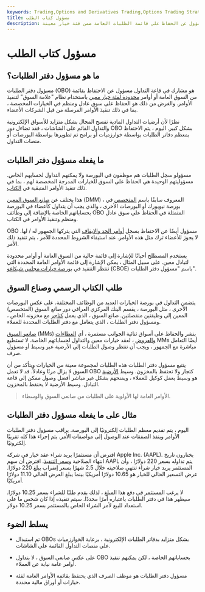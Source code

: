 ```yaml
---
keywords: Trading,Options and Derivatives Trading,Options Trading Strategy and Education,Options and Derivatives,Strategy and Education
title: مسؤول كتاب الطلب
description: مسؤول دفتر الطلبات هو المشارك في قاعة التداول المسؤول عن الحفاظ على قائمة الطلبات العامة ضمن فئة خيار معينة.
---
```


# مسؤول كتاب الطلب
## ما هو مسؤول دفتر الطلبات؟

مسؤول دفتر الطلبات (OBO) هو مشارك في قاعة التداول مسؤول عن الاحتفاظ بقائمة من السوق العامة أو أوامر [محدودة لفئة خيار معين](/option-class) باستخدام نظام "علامة السوق" لتنفيذ الأوامر. والغرض من ذلك هو الحفاظ على سوق عادل ومنظم في الخيارات المخصصة ، بما في ذلك تنفيذ الأوامر المرسلة من قبل الشركات الأعضاء.

نظرًا لأن أرضيات التداول المادية تفسح المجال بشكل متزايد للأسواق الإلكترونية والتداول القائم على الشاشات ، فقد تضاءل دور OBO بشكل كبير. اليوم ، يتم الاحتفاظ بمعظم دفاتر الطلبات بواسطة خوارزميات أو برامج تم تطويرها بواسطة البورصات أو منصات التداول.

## ما يفعله مسؤول دفتر الطلبات

مسؤولو سجل الطلبات هم موظفون في البورصة ولا يمكنهم التداول لحسابهم الخاص. مسؤوليتهم الوحيدة هي الحفاظ على السوق للخيارات المدرجة المخصصة لهم ، بما في ذلك تنفيذ الأوامر المتبقية في [الكتاب](/order-book).

هذا يختلف عن [صانع السوق المعين](/designated-market-maker-dmm) (DMM) ، المعروف سابقًا باسم [المتخصص](/specialist) في بورصة نيويورك أو البورصات الأخرى ، والذي يجب أن يتداول كأعضاء في البورصة بحساباتهم الخاصة بالإضافة إلى وظائف OBO المتمثلة في الحفاظ على سوق عادل ومنظم وتنفيذ الأوامر في الكتاب.

OBO مسؤول أيضًا عن الاحتفاظ بسجل [أوامر الحد والإيقاف](/stoporder) التي يتركها الجمهور له / لها. لا يجوز للأعضاء ترك مثل هذه الأوامر. عند استيفاء الشروط المحددة للأمر ، يتم تنفيذ ذلك الأمر.

يستخدم المصطلح أحيانًا للإشارة إلى قائمة حالية من السوق العامة أو أوامر محدودة لتبادل معين. على سبيل المثال ، يمكن الإشارة إلى قائمة الأوامر العامة المحددة التي تنتظر التنفيذ في [بورصة خيارات مجلس شيكاغو](/cboe) (CBOE) باسم "مسؤول دفتر الطلبات".

## طلب الكتاب الرسمي وصناع السوق

يتضمن التداول في بورصة الخيارات العديد من الوظائف المختلفة. على عكس البورصات الأخرى ، مثل البورصة ، يقسم البنك المركزي العراقي دور صانع السوق (المتخصص) المعين إلى وظيفتين منفصلتين. صانع السوق ، الذي يعمل [كتاجر](/dealer) مع مخزونه الخاص ، ومسؤول دفتر الطلبات ، الذي يتعامل مع دفتر الطلبات المحددة للعملاء.

[صانعو السوق](/marketmaker) (MMs) بنشر والحفاظ على أسواق ثنائية الجوانب مستمرة ، أي [العطاءات والعروض](/bid-and-ask) ، لعقد خيارات معين والتداول لحساباتهم الخاصة. لا تستطيع MMs أيضًا التعامل مباشرة مع الجمهور ، ويجب أن تنتظر وصول الطلبات إلى الأرضية عبر وسيط أو مسؤول صرف.

يتتبع مسؤول دفتر الطلبات هذه الطلبات لمجموعة معينة من الخيارات ويتأكد من أن السوق لا يزال مرنًا وعادلاً. قد لا تعمل OBO كتجار ولا تحتفظ بالمخزون. وسيط [الأرضية](/floorbroker) هو وسيط يعمل كوكيل للعملاء ، ويمنحهم بشكل غير مباشر أفضل وصول ممكن إلى قاعة التبادل. وسيط الأرضية لا يحتفظ بالمخزون.

> الأوامر العامة لها الأولوية على الطلبات من صانعي السوق والوسطاء.

>

## مثال على ما يفعله مسؤول دفتر الطلبات

اليوم ، يتم تقديم معظم الطلبات إلكترونيًا إلى البورصة. يراقب مسؤول دفتر الطلبات الأوامر وينفذ الصفقات عند الوصول إلى مواصفات الأمر. يتم إجراء هذا كله تقريبًا إلكترونيًا.

افترض أن مستثمرًا يريد شراء عقد خيار في شركة Apple Inc. (AAPL). يختارون تاريخ انتهاء الصلاحية [وسعر التنفيذ](/strikeprice). افترض أن سهم AAPL يتم تداوله بسعر 220 دولارًا ، وأن المستثمر يريد خيار شراء تنتهي صلاحيته خلال 2.5 شهرًا بسعر إضراب يبلغ 220 دولارًا. عرض التسعير الحالي للخيار هو 10.65 دولارًا أمريكيًا بينما يبلغ العرض الحالي 11.10 دولارًا أمريكيًا.

لا يرغب المستثمر في دفع هذا المبلغ ، لذلك يقدم طلبًا للشراء بسعر 10.25 دولارًا. سيظهر هذا في دفتر الطلبات باعتباره أمرًا محددًا. سيتم تنفيذه إذا كان شخص ما على استعداد للبيع لأمر الشراء الخاص بالمستثمر بسعر 10.25 دولار.

## يسلط الضوء

- تم استبدال OBOs بشكل متزايد بدفاتر الطلبات الإلكترونية ، برعاية الخوارزميات على منصات التداول القائمة على الشاشات.

- على عكس صانعي السوق ، لا يتداول OBO بحساباتهم الخاصة ، لكن يمكنهم تنفيذ أوامر عامة نيابة عن العملاء.

- مسؤول دفتر الطلبات هو موظف الصرف الذي يحتفظ بقائمة الأوامر العامة لفئة خيارات أو أوراق مالية محددة.

